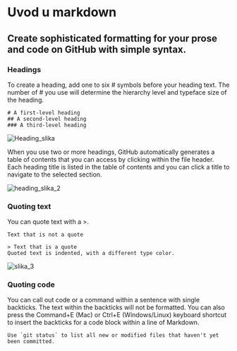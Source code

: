 # Uvod u markdown
## Create sophisticated formatting for your prose and code on GitHub with simple syntax.
### Headings
To create a heading, add one to six # symbols before your heading text. The number of # you use will determine the hierarchy level and typeface size of the heading.

```
# A first-level heading
## A second-level heading
### A third-level heading
```

![Heading_slika](https://docs.github.com/assets/cb-11407/mw-1440/images/help/writing/headings-rendered.webp)

When you use two or more headings, GitHub automatically generates a table of contents that you can access by clicking  within the file header. Each heading title is listed in the table of contents and you can click a title to navigate to the selected section.

![heading_slika_2](https://docs.github.com/assets/cb-82863/mw-1440/images/help/repository/headings-toc.webp)

### Quoting text
You can quote text with a >.
```
Text that is not a quote

> Text that is a quote
Quoted text is indented, with a different type color.
```
![slika_3](https://docs.github.com/assets/cb-13462/mw-1440/images/help/writing/quoted-text-rendered.webp)

### Quoting code
You can call out code or a command within a sentence with single backticks. The text within the backticks will not be formatted. You can also press the Command+E (Mac) or Ctrl+E (Windows/Linux) keyboard shortcut to insert the backticks for a code block within a line of Markdown.
```
Use `git status` to list all new or modified files that haven't yet been committed.
```
